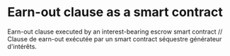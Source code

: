 # Earn-out clause as a smart contract

Earn-out clause executed by an interest-bearing escrow smart contract // Clause de earn-out exécutée par un smart contract séquestre générateur d'intérêts.
